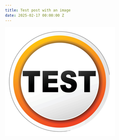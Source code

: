 ```yaml
---
title: Test post with an image
date: 2025-02-17 00:00:00 Z
---
```


![](/media/pngtree-vector-test-icon-sign-testing-vector-vector-png-image.png)